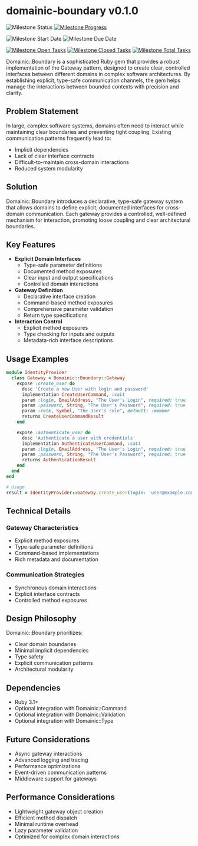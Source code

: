 # domainic-boundary v0.1.0

![Milestone Status](https://img.shields.io/badge/Planned-blue?style=for-the-badge&label=Status)
[![Milestone Progress](https://img.shields.io/github/milestones/progress-percent/domainic/domainic/7?style=for-the-badge&label=Progress)](https://github.com/domainic/domainic/milestone/7)

![Milestone Start Date](https://img.shields.io/badge/TBD-blue?style=for-the-badge&label=Start%20Date)
![Milestone Due Date](https://img.shields.io/badge/TBD-blue?style=for-the-badge&label=Due%20Date)

[![Milestone Open Tasks](https://img.shields.io/github/issues-search/domainic/domainic?query=is%3Aopen%20milestone%3A%22domainic-boundary%20v0.1.0%22&style=for-the-badge&label=Open%20Tasks&color=red)](https://github.com/domainic/domainic/issues?q=is%3Aopen%20milestone%3A%22domainic-boundary%20v0.1.0%22)
[![Milestone Closed Tasks](https://img.shields.io/github/issues-search/domainic/domainic?query=is%3Aclosed%20milestone%3A%22domainic-boundary%20v0.1.0%22&style=for-the-badge&label=Closed%20Tasks&color=green)](https://github.com/domainic/domainic/issues?q=is%3Aclosed%20milestone%3A%22domainic-boundary%20v0.1.0%22)
[![Milestone Total Tasks](https://img.shields.io/github/issues-search/domainic/domainic?query=milestone%3A%22domainic-boundary%20v0.1.0%22&style=for-the-badge&label=Total%20Tasks&color=blue)](https://github.com/domainic/domainic/issues?q=milestone%3A%22domainic-boundary%20v0.1.0%22)

Domainic::Boundary is a sophisticated Ruby gem that provides a robust implementation of the Gateway pattern, designed to
create clear, controlled interfaces between different domains in complex software architectures. By establishing
explicit, type-safe communication channels, the gem helps manage the interactions between bounded contexts with
precision and clarity.

## Problem Statement

In large, complex software systems, domains often need to interact while maintaining clear boundaries and preventing
tight coupling. Existing communication patterns frequently lead to:

* Implicit dependencies
* Lack of clear interface contracts
* Difficult-to-maintain cross-domain interactions
* Reduced system modularity

## Solution

Domainic::Boundary introduces a declarative, type-safe gateway system that allows domains to define explicit, documented
interfaces for cross-domain communication. Each gateway provides a controlled, well-defined mechanism for interaction,
promoting loose coupling and clear architectural boundaries.

## Key Features

* **Explicit Domain Interfaces**
  * Type-safe parameter definitions
  * Documented method exposures
  * Clear input and output specifications
  * Controlled domain interactions
* **Gateway Definition**
  * Declarative interface creation
  * Command-based method exposures
  * Comprehensive parameter validation
  * Return type specifications
* **Interaction Control**
  * Explicit method exposures
  * Type checking for inputs and outputs
  * Metadata-rich interface descriptions

## Usage Examples

```ruby
module IdentityProvider
  class Gateway < Domainic::Boundary::Gateway
    expose :create_user do
      desc 'Create a new User with login and password'
      implementation CreateUserCommand, :call
      param :login, EmailAddress, "The User's Login", required: true
      param :password, String, "The User's Password", required: true
      param :role, Symbol, "The User's role", default: :member
      returns CreateUserCommandResult
    end

    expose :authenticate_user do
      desc 'Authenticate a user with credentials'
      implementation AuthenticateUserCommand, :call
      param :login, EmailAddress, "The User's Login", required: true
      param :password, String, "The User's Password", required: true
      returns AuthenticationResult
    end
  end
end

# Usage
result = IdentityProvider::Gateway.create_user(login: 'user@example.com', password: 'secure_password')
```

## Technical Details

### Gateway Characteristics

* Explicit method exposures
* Type-safe parameter definitions
* Command-based implementations
* Rich metadata and documentation

### Communication Strategies

* Synchronous domain interactions
* Explicit interface contracts
* Controlled method exposures

## Design Philosophy

Domainic::Boundary prioritizes:

* Clear domain boundaries
* Minimal implicit dependencies
* Type safety
* Explicit communication patterns
* Architectural modularity

## Dependencies

* Ruby 3.1+
* Optional integration with Domainic::Command
* Optional integration with Domainic::Validation
* Optional integration with Domainic::Type

## Future Considerations

* Async gateway interactions
* Advanced logging and tracing
* Performance optimizations
* Event-driven communication patterns
* Middleware support for gateways

## Performance Considerations

* Lightweight gateway object creation
* Efficient method dispatch
* Minimal runtime overhead
* Lazy parameter validation
* Optimized for complex domain interactions
